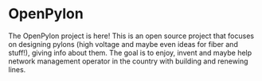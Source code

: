 # OpenPylon
The OpenPylon project is here! This is an open source project that focuses on designing pylons (high voltage and maybe even ideas for fiber and stuff!), giving info about them. The goal is to enjoy, invent and maybe help network management operator in the country with building and renewing lines.
